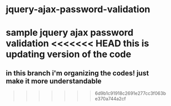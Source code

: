 # jquery-ajax-password-validation
sample jquery ajax password validation
<<<<<<< HEAD
this is updating version of the code
=======
 ## in this branch i'm organizing the codes! just make it more understandable
>>>>>>> 6d9b1c91918c2691e277cc3f063be370a744a2cf
